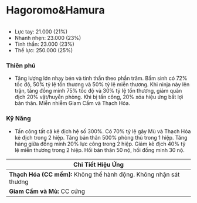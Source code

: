 # Hagoromo\&Hamura

<figure><img src="../../.gitbook/assets/Hagoromo_26_Hamura_S.Atk_.gif" alt=""><figcaption></figcaption></figure>

* Lực tay: 21.000 (21%)
* Nhanh nhẹn: 23.000 (23%)
* Tinh thần: 23.000 (23%)
* Thể lực: 250.000 (25%)

### Thiên phú

* Tăng lượng lớn nhạy bén và tinh thần theo phần trăm. Bẩm sinh có 72% tốc độ, 50% tỷ lệ tổn thương và 50% tỷ lệ miễn thương. Khi ninja này lên trận, tăng đồng minh 75% tốc độ và 30% tỷ lệ tổn thương, giảm quân địch 20% vật/huyễn phòng. Khi bị tấn công, 20% xóa hiệu ứng bất lợi bản thân. Miễn nhiễm Giam Cầm và Thạch Hóa.

### Kỹ Năng

* Tấn công tất cả kẻ địch hệ số 300%. Có 70% tỷ lệ gây Mù và Thạch Hóa kẻ địch trong 2 hiệp. Tăng bản thân 500% phòng thủ trong 1 hiệp. Tăng hàng giữa đồng minh 20% lực công trong 2 hiệp. Giảm kẻ địch 40% tỷ lệ miễn thương trong 2 hiệp. Hồi bản thân 50 nộ, hồi đồng minh 30 nộ.

| Chi Tiết Hiệu Ứng                                                  |
| ------------------------------------------------------------------ |
| **Thạch Hóa (CC mềm):** Không thể hành động. Không nhận sát thương |
| **Giam Cầm và Mù:** CC cứng                                        |
